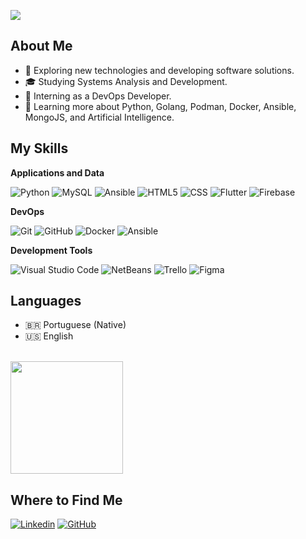 ![](https://komarev.com/ghpvc/?username=biancacordebello&color=ec519f)

## About Me

- 🤔 Exploring new technologies and developing software solutions.
- 🎓 Studying Systems Analysis and Development.
- 💼 Interning as a DevOps Developer.
- 🌱 Learning more about Python, Golang, Podman, Docker, Ansible, MongoJS, and Artificial Intelligence.

## My Skills

**Applications and Data**

![Python](https://img.shields.io/badge/-python-333333?style=flat&logo=python)
![MySQL](https://img.shields.io/badge/-MySQL-333333?style=flat&logo=mysql)
![Ansible](https://img.shields.io/badge/-Ansible-333333?style=flat&logo=ansible)
![HTML5](https://img.shields.io/badge/-HTML5-333333?style=flat&logo=HTML5)
![CSS](https://img.shields.io/badge/-CSS-333333?style=flat&logo=CSS3&logoColor=1572B6)
![Flutter](https://img.shields.io/badge/-Flutter-333333?style=flat&logo=Flutter)
![Firebase](https://img.shields.io/badge/-Firebase-333333?style=flat&logo=firebase)

**DevOps**

![Git](https://img.shields.io/badge/-Git-333333?style=flat&logo=git)
![GitHub](https://img.shields.io/badge/-GitHub-333333?style=flat&logo=github)
![Docker](https://img.shields.io/badge/-Docker-333333?style=flat&logo=docker)
![Ansible](https://img.shields.io/badge/-Ansible-333333?style=flat&logo=ansible)

**Development Tools**

![Visual Studio Code](https://img.shields.io/badge/-Visual%20Studio%20Code-333333?style=flat&logo=visual-studio-code&logoColor=007ACC)
![NetBeans](https://img.shields.io/badge/-Netbeans-333333?style=flat&logo=netbeans-ide&logoColor=2C2255)
![Trello](https://img.shields.io/badge/-Trello-333333?style=flat&logo=trello&logoColor=007ACC)
![Figma](https://img.shields.io/badge/-Figma-333333?style=flat&logo=figma&logoColor=007ACC)

## Languages 
- 🇧🇷 Portuguese (Native)
- 🇺🇸 English

<br/>

<a href="https://github.com/biancacordebello" title="Perfil da Bianca / Bianca's Profile">
  <img height="180em" src="https://github-readme-stats.vercel.app/api?username=biancacordebello&theme=bear&show_icons=true" />
</a>

## Where to Find Me

[![Linkedin](https://img.shields.io/badge/-biancacordebello-ec519f?style=flat-square&logo=Linkedin&logoColor=white)](https://www.linkedin.com/in/bianca-cordebello)
[![GitHub](https://img.shields.io/github/followers/biancacordebello?label=follow&style=social)](https://github.com/biancacordebello)
